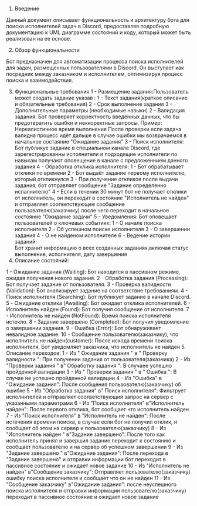 1. Введение

Данный документ описывает функциональность и архитектуру бота для поиска исполнителей задач в Discord, предоставляя подробную документацию к UML диаграмме состояний и коду, который может быть реализован на ее основе.

2. Обзор функциональности

Бот предназначен для автоматизации процесса поиска исполнителей для задач, размещенных пользователями в Discord. Он выступает как посредник между заказчиком и исполнителем, оптимизируя процесс поиска и взаимодействия.

3. Функциональные требования 
1 - Размещение задания:Пользователь может создать задание указав :
    1 - Текст задания(краткое описание и обязательные требования)
    2 - Срок выполнение задания
    3 - Дополнительные параметры (необходимые навыки)
2 - Валидация задания:
    Бот проверяет корректность введённых данных, что бы предотвратить ошибки и неккоректные запросы.
    Пример: Нереалистичное время выполнения
    После проверки если задача валидна процесс идёт дальше в случае ошибки мы возврачаемся в начальное состаяние
    "Ожидание задания"
3 - Поиск исполнителя:
    Бот публикуе задание в специальном канале Discord, где зарегестрированны исполнители 
    и подходящие исполнители по навыкам получают оповещение  в канале с предложеннием 
    данного задания 
4 - Обработка отклика исполнителя:
    1 - Бот обрабатывает отклики по времени
    2 - Бот выдаёт задание первому исполнителю, который откликнулся
    3 - При получение откликов после выдачи задания, бот отправляет сообщение "Задание определенно испалнителю"
    4 - Если в течении 30 минут бот не получает отклики от исполнитель, он переходит в состояние
    "Исполнитель не найден" и отправляет соответствующее сообщение пользователю(заказчику)
    после чего переходит в начальное состояние "Ожидание задачи"
5 - Уведомления: Бот оповещает пользователей о ключевых событиях:
    1 - О начале поиска исполнителя
    2 - Об успешном поиске исполнителя
    3 - О завершении задания
    4 - О не найденом исполнителе
6 - Ведение истории заданий:    
     Бот хранит информацию о всех созданных заданиях,включая статус выполнение, исполнителя, дату завершения
4. Описание состояний:

1 - Ожидание задания (Waiting): Бот находится в пассивном режиме, ожидая получения нового задания.
2 - Обработка задания (Processing): Бот получает задание от пользователя.
3 - Проверка валидности (Validation): Бот анализирует задание на соответствие требованиям.
4 - Поиск исполнителя (Searching): Бот публикует задание в канале Discord.
5 - Ожидание отклика (Awaiting): Бот ожидает отклика исполнителей.
6 - Исполнитель найден (Found): Бот получил сообщение от исполнителя.
7 - Исполнитель не найден (NotFound): Время поиска исполнителя истекло.
8 - Задание завершено (Completed): Бот получил уведомление о завершении задания.
9 - Ошибка (Error): Бот обнаруживает невалидное задание.
10 - Сообщение пользователю(заказчику), что исполнитель не найден(customer): После исхода времени 
поиска исполнителя, Бот уведомляет заказчика, что исполнитель не найден 
5. Описание переходов:
    1 - Из " Ожидание задания " в " Проверку валидности ": 
    При получении задания от пользователя(заказчика)
    2 - Из "Проверки задания " в" Обработку задания ":
    В случаее успешно пройденной валидации 
    3 - Из " Проверки задания " в " Ошибка ":
    В случае не успешно пройденной валидации
    4 - Из "Ошибка" в "Ожидание задания":
    После сообщения пользователю(заказчику) об ошибке
    5 - Из "Обработка задания" в" Поиск исполнителя":
    Фильтрует исполнителей и отправляет соответствующий запрос на сервер  с указанными параметрами
    6 - Из "Поиск исполнителя" в"Исполнитель найден":
    После первого отклика, бот сообщает что исполнитель найден
    7 - Из "Поиск исполнителя" в "Исполнитель не найден":
    После истечения времени поиска, в случае если бот не получил отклик, и сообщает об этом на сервер и пользователю(заказчику)
    8 - Из "Исполнитель найден " в"Задание завершено":
    После того как исполнитель принял и завершил задание переходит к состоянию и сообщает пользователю и на сервер об успешном завершении
    9 - Из "Задание завершено " в"Ожидание задания":
    После перехода в "Задание завершено" и отправки информации
    бот переходит в пассивное состояние и ожидает новое задание
    10 - Из "Исполнитель не найден" в"Сообщение заказчику":
    Отправляет пользователю(заказчику) ошибку поиска исполнителя и сообщает что он не найден
    11 - Из "Сообщение заказчику" в"Ожидание задания":
    после неуспешного поиска исполнителя и отправки информации пользователю(заказчику) переходит в пассивное состояние и ожидает новое задание
    

